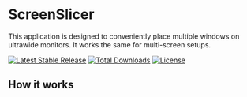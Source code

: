 # ScreenSlicer
This application is designed to conveniently place multiple windows on ultrawide monitors. It works the same for multi-screen setups.

[![Latest Stable Release](https://img.shields.io/github/release/porohkun/ScreenSlicer.svg?style=flat-square)](https://github.com/porohkun/ScreenSlicer/releases)
[![Total Downloads](https://img.shields.io/github/downloads/porohkun/ScreenSlicer/total.svg?style=flat-square)](https://github.com/porohkun/ScreenSlicer/releases)
[![License](https://img.shields.io/github/license/porohkun/ScreenSlicer.svg?style=flat-square)](https://github.com/porohkun/ScreenSlicer/blob/master/LICENSE)

## How it works
